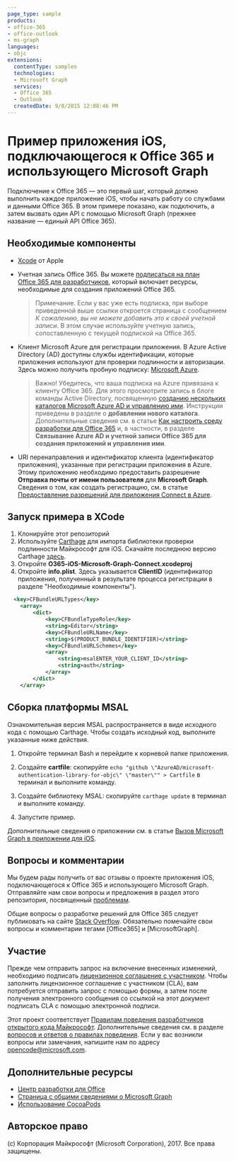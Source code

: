 ```yaml
---
page_type: sample 
products:
- office-365
- office-outlook
- ms-graph
languages:
- objc
extensions:
  contentType: samples
  technologies:
  - Microsoft Graph
  services:
  - Office 365
  - Outlook
  createdDate: 9/8/2015 12:08:46 PM
---
```

# Пример приложения iOS, подключающегося к Office 365 и использующего Microsoft Graph

Подключение к Office 365 — это первый шаг, который должно выполнить каждое приложение iOS, чтобы начать работу со службами и данными Office 365. В этом примере показано, как подключить, а затем вызвать один API с помощью Microsoft Graph (прежнее название — единый API Office 365).

 
## Необходимые компоненты
* [Xcode](https://developer.apple.com/xcode/downloads/) от Apple
* Учетная запись Office 365. Вы можете [подписаться на план Office 365 для разработчиков](https://aka.ms/devprogramsignup), который включает ресурсы, необходимые для создания приложений Office 365.

     > Примечание. Если у вас уже есть подписка, при выборе приведенной выше ссылки откроется страница с сообщением *К сожалению, вы не можете добавить это к своей учетной записи*. В этом случае используйте учетную запись, сопоставленную с текущей подпиской на Office 365.
* Клиент Microsoft Azure для регистрации приложения. В Azure Active Directory (AD) доступны службы идентификации, которые приложения используют для проверки подлинности и авторизации. Здесь можно получить пробную подписку: [Microsoft Azure](https://account.windowsazure.com/SignUp).

     > Важно! Убедитесь, что ваша подписка на Azure привязана к клиенту Office 365. Для этого просмотрите запись в блоге команды Active Directory, посвященную [созданию нескольких каталогов Microsoft Azure AD и управлению ими](http://blogs.technet.com/b/ad/archive/2013/11/08/creating-and-managing-multiple-windows-azure-active-directories.aspx). Инструкции приведены в разделе о **добавлении нового каталога**. Дополнительные сведения см. в статье [Как настроить среду разработки для Office 365](https://msdn.microsoft.com/office/office365/howto/setup-development-environment#bk_CreateAzureSubscription) и, в частности, в разделе **Связывание Azure AD и учетной записи Office 365 для создания приложений и управления ими**.
      
* URI перенаправления и идентификатор клиента (идентификатор приложения), указанные при регистрации приложения в Azure. Этому приложению необходимо предоставить разрешение **Отправка почты от имени пользователя** для **Microsoft Graph**. Сведения о том, как создать регистрацию, см. в статье [Предоставление разрешений для приложения Connect в Azure](https://github.com/microsoftgraph/ios-objectivec-connect-rest-sample/wiki/Grant-permissions-to-the-Connect-application-in-Azure).


       
## Запуск примера в XCode

1. Клонируйте этот репозиторий
2. Используйте [Carthage](https://github.com/Carthage/Carthage) для импорта библиотеки проверки подлинности Майкрософт для iOS. Скачайте последнюю версию Carthage [здесь](https://github.com/Carthage/Carthage/releases). 
3. Откройте **O365-iOS-Microsoft-Graph-Connect.xcodeproj**
4. Откройте **info.plist**. Здесь указывается **ClientID** (идентификатор приложения, полученный в результате процесса регистрации в разделе "Необходимые компоненты").
  ```xml
    <key>CFBundleURLTypes</key>
      <array>
          <dict>
              <key>CFBundleTypeRole</key>
              <string>Editor</string>
              <key>CFBundleURLName</key>
              <string>$(PRODUCT_BUNDLE_IDENTIFIER)</string>
              <key>CFBundleURLSchemes</key>
              <array>
                  <string>msalENTER_YOUR_CLIENT_ID</string>
                  <string>auth</string>
              </array>
          </dict>
      </array>

  ```

    
## Сборка платформы MSAL

Ознакомительная версия MSAL распространяется в виде исходного кода с помощью Carthage. Чтобы создать исходный код, выполните указанные ниже действия.

1. Откройте терминал Bash и перейдите к корневой папке приложения.
2. Создайте **cartfile**: скопируйте `echo "github \"AzureAD/microsoft-authentication-library-for-objc\" \"master\"" > Cartfile` в терминал и выполните команду.
3. Создайте библиотеку MSAL: скопируйте `carthage update` в терминал и выполните команду.        

5. Запустите пример.

Дополнительные сведения о приложении см. в статье [Вызов Microsoft Graph в приложении для iOS](https://graph.microsoft.io/en-us/docs/platform/ios).

## Вопросы и комментарии

Мы будем рады получить от вас отзывы о проекте приложения iOS, подключающегося к Office 365 и использующего Microsoft Graph. Отправляйте нам свои вопросы и предложения в раздел этого репозитория, посвященный [проблемам](https://github.com/OfficeDev/O365-iOS-Microsoft-Graph-Connect/issues).

Общие вопросы о разработке решений для Office 365 следует публиковать на сайте [Stack Overflow](http://stackoverflow.com/questions/tagged/Office365+API). Обязательно помечайте свои вопросы и комментарии тегами \[Office365] и \[MicrosoftGraph].

## Участие
Прежде чем отправить запрос на включение внесенных изменений, необходимо подписать [лицензионное соглашение с участником](https://cla.microsoft.com/). Чтобы заполнить лицензионное соглашение с участником (CLA), вам потребуется отправить запрос с помощью формы, а затем после получения электронного сообщения со ссылкой на этот документ подписать CLA с помощью электронной подписи. 

Этот проект соответствует [Правилам поведения разработчиков открытого кода Майкрософт](https://opensource.microsoft.com/codeofconduct/). Дополнительные сведения см. в разделе [вопросов и ответов о правилах поведения](https://opensource.microsoft.com/codeofconduct/faq/). Если у вас возникли вопросы или замечания, напишите нам по адресу [opencode@microsoft.com](mailto:opencode@microsoft.com).

## Дополнительные ресурсы

* [Центр разработки для Office](http://dev.office.com/)
* [Страница с общими сведениями о Microsoft Graph](https://graph.microsoft.io)
* [Использование CocoaPods](https://guides.cocoapods.org/using/using-cocoapods.html)

## Авторское право
(c) Корпорация Майкрософт (Microsoft Corporation), 2017. Все права защищены.
